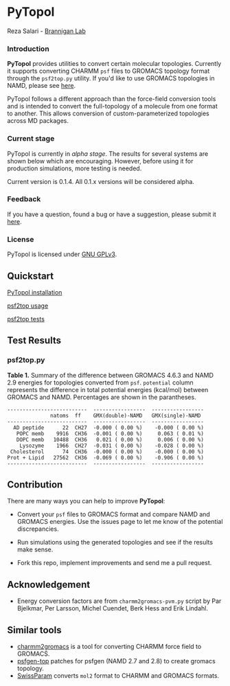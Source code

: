 # PyTopol

Reza Salari - [Brannigan Lab](http://branniganlab.org)

### Introduction

**PyTopol** provides utilities to convert certain molecular topologies.
Currently it supports converting CHARMM `psf` files
to GROMACS topology format through the `psf2top.py` utility. If you'd like
to use GROMACS topologies in NAMD, please see
[here](http://www.ks.uiuc.edu/Research/namd/2.9/ug/node14.html).

PyTopol follows a different approach than the force-field conversion tools and
is intended to convert the full-topology of a molecule from one format to
another. This allows conversion of custom-parameterized topologies across
MD packages.


### Current stage
PyTopol is currently in *alpha stage*. The results for several
systems are shown below which are encouraging. However, before using it for
production simulations, more testing is needed.

Current version is 0.1.4. All 0.1.x versions will be considered alpha.


### Feedback
If you have a question, found a bug or have a suggestion, please submit it
[here](http://github.com/resal81/pytopol/issues).

### License
PyTopol is licensed under [GNU GPLv3](http://www.gnu.org/licenses/gpl.html).



## Quickstart

[PyTopol installation](https://github.com/resal81/PyTopol/wiki/PyTopol-Installation)

[psf2top usage](https://github.com/resal81/PyTopol/wiki/psf2top-Usage)

[psf2top tests](https://github.com/resal81/PyTopol/wiki/psf2top-Tests)

## Test Results

### psf2top.py

**Table 1.** Summary of the difference between GROMACS 4.6.3 and NAMD 2.9 energies for topologies converted
from `psf`. `potential` column represents the difference in total potential
energies (kcal/mol) between GROMACS and NAMD. Percentages are shown in the parantheses.
```
--------------------------  -----------------  -----------------
              natoms  ff    GMX(double)-NAMD   GMX(single)-NAMD
--------------------------  -----------------  -----------------
  AD peptide      22  CH27  -0.000 ( 0.00 %)    -0.000 ( 0.00 %)
   POPC memb    9916  CH36  -0.001 ( 0.00 %)     0.063 ( 0.01 %)
   DOPC memb   10488  CH36   0.021 ( 0.00 %)     0.006 ( 0.00 %)
    Lysozyme    1966  CH27  -0.031 ( 0.00 %)    -0.028 ( 0.00 %)
 Cholesterol      74  CH36  -0.000 ( 0.00 %)    -0.000 ( 0.00 %)
Prot + Lipid   27562  CH36  -0.069 ( 0.00 %)    -0.906 ( 0.00 %)
--------------------------  -----------------  -----------------
```


## Contribution
There are many ways you can help to improve **PyTopol**:

* Convert your `psf` files to GROMACS format and compare NAMD and GROMACS energies.
  Use the issues page to let me know of the potential discrepancies.

* Run simulations using the generated topologies and see if the results make sense.

* Fork this repo, implement improvements and send me a pull request.


## Acknowledgement
* Energy conversion factors are from `charmm2gromacs-pvm.py` script by Par Bjelkmar,
Per Larsson, Michel Cuendet, Berk Hess and Erik Lindahl.

## Similar tools
* [charmm2gromacs](http://www.gromacs.org/@api/deki/files/185/=charmm2gromacs-pvm.py)
  is a tool for converting CHARMM force field to GROMACS.
* [psfgen-top](https://github.com/benlabs/psfgen-top) patches for psfgen (NAMD 2.7 and 2.8)
  to create gromacs topology.
* [SwissParam](http://www.swissparam.ch/) converts `mol2` format to CHARMM and GROMACS
  formats.



